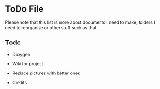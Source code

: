 # ToDo File

Please note that this list is more about documents I need to make, folders I need to reorganize or other stuff such as that.

## Todo

* Doxygen

* Wiki for project

* Replace pictures with better ones

* Credits

